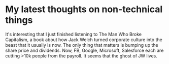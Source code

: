 # My latest thoughts on non-technical things

It's interesting that I just finished listening to The Man Who Broke Capitalism, a book about 
how Jack Welch turned corporate culture into the beast that it usually is now.  The only thing that matters is bumping up the share price and dividends. 
Now, FB, Google, Microsoft, Salesforce each are cutting >10k people from the payroll.  It seems that the ghost of JW lives.



